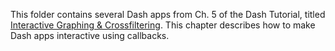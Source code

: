 This folder contains several Dash apps from Ch. 5 of the Dash Tutorial, titled [Interactive Graphing & Crossfiltering](https://dash.plot.ly/interactive-graphing). This chapter describes how to make Dash apps interactive using callbacks.